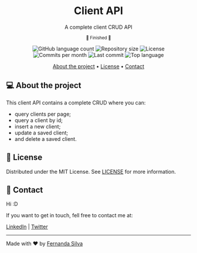 <h1 align="center">Client API</h1>
<p align="center">A complete client CRUD API</p>
<p align="center"><small> 🚀  Finished  🚀</small></p>

<p align="center">
    <img alt="GitHub language count" src="https://img.shields.io/github/languages/count/f-ernanda/client-api?color=CB504C">
    <img alt="Repository size" src="https://img.shields.io/github/repo-size/f-ernanda/client-api?color=157075">
    <img alt="License" src="https://img.shields.io/github/license/f-ernanda/client-api?color=cb4c83">
    <img alt="Commits per month" src="https://img.shields.io/github/commit-activity/m/f-ernanda/client-api?color=574ccb">
    <img alt="Last commit" src="https://img.shields.io/github/last-commit/f-ernanda/client-api?color=70cb4c">
    <img alt="Top language" src="https://img.shields.io/github/languages/top/f-ernanda/client-api?color=cb744c">
</p>

<p align="center">
    <a href="#-about-the-project">About the project</a> •
    <a href="#-license">License</a> •
    <a href="#-contact">Contact</a> 
</p>

## 💻 About the project
This client API contains a complete CRUD where you can:
- query clients per page;
- query a client by id;
- insert a new client;
- update a saved client;
- and delete a saved client.

## 📃 License
Distributed under the MIT License. See [LICENSE](./LICENSE) for more information.

## 🌟 Contact
Hi :D

If you want to get in touch, fell free to contact me at:

[LinkedIn][linkedin] | [Twitter][twitter] 

---

Made with ❤️ by [Fernanda Silva][blog] 

[linkedin]: https://www.linkedin.com/in/f-ernanda/
[twitter]: https://twitter.com/f_ernandasilva
[blog]: https://f-ernanda.hashnode.dev/
